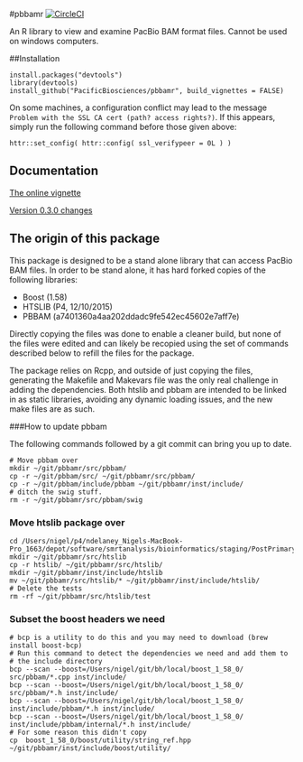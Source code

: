 #pbbamr [![CircleCI](https://circleci.com/gh/PacificBiosciences/pbbamr.svg?style=svg)](https://circleci.com/gh/PacificBiosciences/pbbamr)

An R library to view and examine PacBio BAM format files.  Cannot be used on 
windows computers.


##Installation

```
install.packages("devtools")
library(devtools)
install_github("PacificBiosciences/pbbamr", build_vignettes = FALSE)
```
On some machines, a configuration conflict may lead to the
message `Problem with the SSL CA cert (path? access rights?)`.  If this appears,
simply run the following command before those given above:

    httr::set_config( httr::config( ssl_verifypeer = 0L ) )

## Documentation

[The online vignette](http://htmlpreview.github.io/?http://github.com/PacificBiosciences/pbbamr/blob/master/vignettes/pbbamr.html)

[Version 0.3.0 changes](http://rpubs.com/evolvedmicrobe/195680)


## The origin of this package

This package is designed to be a stand alone library that can access PacBio BAM
files.  In order to be stand alone, it has hard forked copies of the following
libraries:

* Boost (1.58)
* HTSLIB (P4, 12/10/2015)
* PBBAM (a7401360a4aa202ddadc9fe542ec45602e7aff7e)

Directly copying the files was done to enable a cleaner build, but none of the
files were edited and can likely be recopied using the set of
commands described below to refill the files for the package.

The package relies on Rcpp, and outside of just copying the files, generating
the Makefile and Makevars file was the only real challenge in adding the
dependencies.  Both htslib and pbbam are intended to be linked in as static
libraries, avoiding any dynamic loading issues, and the new make files are as
such.

###How to update pbbam

The following commands followed by a git commit
can bring you up to date.

```
# Move pbbam over
mkdir ~/git/pbbamr/src/pbbam/
cp -r ~/git/pbbam/src/ ~/git/pbbamr/src/pbbam/
cp -r ~/git/pbbam/include/pbbam ~/git/pbbamr/inst/include/
# ditch the swig stuff.
rm -r ~/git/pbbamr/src/pbbam/swig
```

### Move htslib package over 
```
cd /Users/nigel/p4/ndelaney_Nigels-MacBook-Pro_1663/depot/software/smrtanalysis/bioinformatics/staging/PostPrimary/
mkdir ~/git/pbbamr/src/htslib
cp -r htslib/ ~/git/pbbamr/src/htslib/
mkdir ~/git/pbbamr/inst/include/htslib
mv ~/git/pbbamr/src/htslib/* ~/git/pbbamr/inst/include/htslib/
# Delete the tests
rm -rf ~/git/pbbamr/src/htslib/test
```


### Subset the boost headers we need
```
# bcp is a utility to do this and you may need to download (brew install boost-bcp)
# Run this command to detect the dependencies we need and add them to 
# the include directory
bcp --scan --boost=/Users/nigel/git/bh/local/boost_1_58_0/ src/pbbam/*.cpp inst/include/
bcp --scan --boost=/Users/nigel/git/bh/local/boost_1_58_0/ src/pbbam/*.h inst/include/
bcp --scan --boost=/Users/nigel/git/bh/local/boost_1_58_0/ inst/include/pbbam/*.h inst/include/
bcp --scan --boost=/Users/nigel/git/bh/local/boost_1_58_0/ inst/include/pbbam/internal/*.h inst/include/
# For some reason this didn't copy
cp  boost_1_58_0/boost/utility/string_ref.hpp ~/git/pbbamr/inst/include/boost/utility/
```
